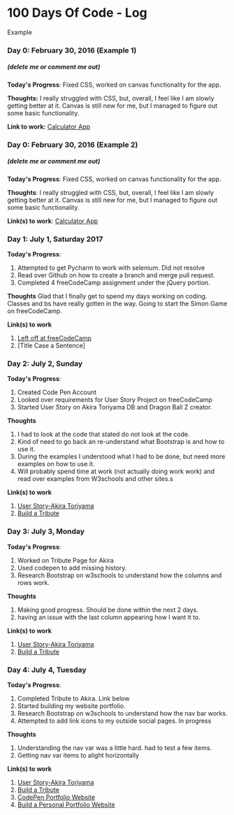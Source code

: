 # 100 Days Of Code - Log

Example
### Day 0: February 30, 2016 (Example 1)
##### (delete me or comment me out)

**Today's Progress**: Fixed CSS, worked on canvas functionality for the app.

**Thoughts:** I really struggled with CSS, but, overall, I feel like I am slowly getting better at it. Canvas is still new for me, but I managed to figure out some basic functionality.

**Link to work:** [Calculator App](http://www.example.com)

### Day 0: February 30, 2016 (Example 2)
##### (delete me or comment me out)

**Today's Progress**: Fixed CSS, worked on canvas functionality for the app.

**Thoughts**: I really struggled with CSS, but, overall, I feel like I am slowly getting better at it. Canvas is still new for me, but I managed to figure out some basic functionality.

**Link(s) to work**: [Calculator App](http://www.example.com)


### Day 1: July 1, Saturday 2017

**Today's Progress**: 
1. Attempted to get Pycharm to work with selenium. Did not resolve
2. Read over Github on how to create a branch and merge pull request.
3. Completed 4 freeCodeCamp assignment under the jQuery portion.  

**Thoughts** 
Glad that I finally get to spend my days working on coding. Classes and bs have really gotten in the way. Going to start the Simon Game on freeCodeCamp.


**Link(s) to work**
1. [Left off at freeCodeCamp](https://www.freecodecamp.com/challenges/get-set-for-our-front-end-development-projects)
2. [Title Case a Sentence]

### Day 2: July 2, Sunday

**Today's Progress**: 
1. Created Code Pen Account
2. Looked over requirements for User Story Project on freeCodeCamp
3. Started User Story on Akira Toriyama DB and Dragon Ball Z creator. 

**Thoughts** 
1. I had to look at the code that stated do not look at the code. 
2. Kind of need to go back an re-understand what Bootstrap is and how to use it. 
3. During the examples I understood what I had to be done, but need more examples on how to use it.
4. Will probably spend time at work (not actually doing work work) and read over examples from W3schools and other sites.s

**Link(s) to work**
1. [User Story-Akira Toriyama](https://codepen.io/rogercodes/pen/dRmEKX)
2. [Build a Tribute](https://www.freecodecamp.com/challenges/build-a-tribute-page)

### Day 3: July 3, Monday

**Today's Progress**: 
1. Worked on Tribute Page for Akira
2. Used codepen to add missing history. 
3. Research Bootstrap on w3schools to understand how the columns and rows work. 

**Thoughts** 
1. Making good progress. Should be done within the next 2 days.
2. having an issue with the last column appearing how I want it to. 

**Link(s) to work**
1. [User Story-Akira Toriyama](https://codepen.io/rogercodes/pen/dRmEKX)
2. [Build a Tribute](https://www.freecodecamp.com/challenges/build-a-tribute-page)


### Day 4: July 4, Tuesday

**Today's Progress**: 
1. Completed Tribute to Akira. Link below
2. Started building my website portfolio.
3. Research Bootstrap on w3schools to understand how the nav bar works.
4. Attempted to add link icons to my outside social pages. In progress

**Thoughts** 
1. Understanding the nav var was a little hard. had to test a few items. 
2. Getting nav var items to alight horizontally 

**Link(s) to work**
1. [User Story-Akira Toriyama](https://codepen.io/rogercodes/pen/dRmEKX)
2. [Build a Tribute](https://www.freecodecamp.com/challenges/build-a-tribute-page)
3. [CodePen Portfolio Website](https://codepen.io/rogercodes/pen/NgzaLa)
4. [Build a Personal Portfolio Website](https://www.freecodecamp.org/challenges/build-a-personal-portfolio-webpage)
